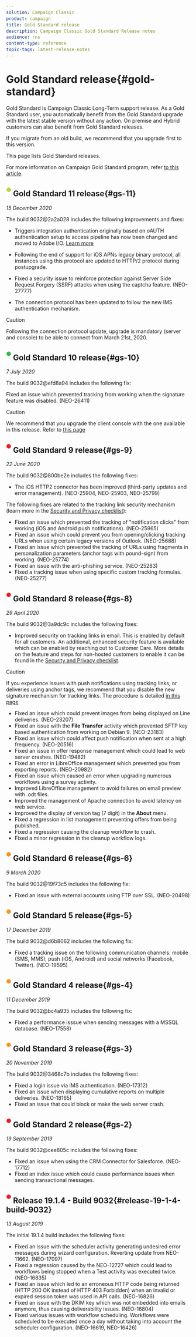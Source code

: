 ```yaml
---
solution: Campaign Classic
product: campaign
title: Gold Standard release
description: Campaign Classic Gold Standard Release notes
audience: rns
content-type: reference
topic-tags: latest-release-notes
---
```


# Gold Standard release{#gold-standard}

Gold Standard is Campaign Classic Long-Term support release. As a Gold Standard user, you automatically benefit from the Gold Standard upgrade with the latest stable version without any action. On premise and Hybrid customers can also benefit from Gold Standard releases.

If you migrate from an old build, we recommend that you upgrade first to this version.

This page lists Gold Standard releases.

For more information on Campaign Gold Standard program, refer [to this article](https://helpx.adobe.com/campaign/kb/gold-standard.html).

## ![](assets/do-not-localize/limited_2.png) Gold Standard 11 release{#gs-11}

_15 December 2020_

The build 9032&#64;2a2a028 includes the following improvements and fixes:

* Triggers integration authentication originally based on oAUTH authentication setup to access pipeline has now been changed and moved to Adobe I/O. [Learn more](../../integrations/using/configuring-adobe-io.md)

* Following the end of support for iOS APNs legacy binary protocol, all instances using this protocol are updated to HTTP/2 protocol during postupgrade.

* Fixed a security issue to reinforce protection against Server Side Request Forgery (SSRF) attacks when using the captcha feature. (NEO-27777)

* The connection protocol has been updated to follow the new IMS authentication mechanism. 

>[!CAUTION]
>
>Following the connection protocol update, upgrade is mandatory (server and console) to be able to connect from March 21st, 2020.

## ![](assets/do-not-localize/green_2.png) Gold Standard 10 release{#gs-10}

_7 July 2020_

The build 9032&#64;efd8a94 includes the following fix:

Fixed an issue which prevented tracking from working when the signature feature was disabled. (NEO-26411)

>[!CAUTION]
>
>We recommend that you upgrade the client console with the one available in this release. Refer to [this page](../../installation/using/installing-the-client-console.md)

## ![](assets/do-not-localize/red_2.png) Gold Standard 9 release{#gs-9}

_22 June 2020_

The build 9032&#64;800be2e includes the following fixes:

* The iOS HTTP2 connector has been improved (third-party updates and error management). (NEO-25904, NEO-25903, NEO-25799)

The following fixes are related to the tracking link security mechanism (learn more in the [Security and Privacy checklist](https://helpx.adobe.com/campaign/kb/acc-security.html#signature-mechanism)):

* Fixed an issue which prevented the tracking of "notification clicks" from working (iOS and Android push notifications). (NEO-25965)
* Fixed an issue which could prevent you from opening/clicking tracking URLs when using certain legacy versions of Outlook.  (NEO-25688)
* Fixed an issue which prevented the tracking of URLs using fragments in personalization parameters (anchor tags with pound-sign) from working. (NEO-25774)
* Fixed an issue with the anti-phishing service. (NEO-25283)
* Fixed a tracking issue when using specific custom tracking formulas. (NEO-25277)

## ![](assets/do-not-localize/red_2.png) Gold Standard 8 release{#gs-8}

_29 April 2020_

The build 9032&#64;3a9dc9c includes the following fixes:

* Improved security on tracking links in email. This is enabled by default for all customers. An additional, enhanced security feature is available which can be enabled by reaching out to Customer Care. More details on the feature and steps for non-hosted customers to enable it can be found in the [Security and Privacy checklist](https://helpx.adobe.com/campaign/kb/acc-security.html#signature-mechanism).

 >[!CAUTION]
 >
 >If you experience issues with push notifications using tracking links, or deliveries using anchor tags, we recommend that you disable the new signature mechanism for tracking links. The procedure is detailed [in this page](https://helpx.adobe.com/campaign/kb/acc-security.html#signature-mechanism)

* Fixed an issue which could prevent images from being displayed on Line deliveries. (NEO-23207)
* Fixed an issue with the **File Transfer** activity which prevented SFTP key based authentication from working on Debian 9. (NEO-23183) 
* Fixed an issue which could affect push notification when sent at a high frequency. (NEO-20516)
* Fixed an issue in offer response management which could lead to web server crashes. (NEO-19482)
* Fixed an error in LibreOffice management which prevented you from exporting reports. (NEO-20982)
* Fixed an issue which caused an error when upgrading numerous workflows using a survey activity. 
* Improved LibreOffice management to avoid failures on email preview with .odt files. 
* Improved the management of Apache connection to avoid latency on web service.
* Improved the display of version tag (7 digit) in the **About** menu.
* Fixed a regression in list management preventing offers from being published.
* Fixed a regression causing the cleanup workflow to crash. 
* Fixed a minor regression in the cleanup workflow logs.

## ![](assets/do-not-localize/orange_2.png) Gold Standard 6 release{#gs-6}

_9 March 2020_

The build 9032&#64;19f73c5 includes the following fix:

* Fixed an issue with external accounts using FTP over SSL. (NEO-20498)

## ![](assets/do-not-localize/orange_2.png) Gold Standard 5 release{#gs-5}

_17 December 2019_

The build 9032&#64;d6b8062 includes the following fix:

* Fixed a tracking issue on the following communication channels: mobile (SMS, MMS), push (iOS, Android) and social networks (Facebook, Twitter). (NEO-19595)

## ![](assets/do-not-localize/orange_2.png) Gold Standard 4 release{#gs-4}

_11 December 2019_

The build 9032&#64;bc4a935 includes the following fix:

* Fixed a performance isssue when sending messages with a MSSQL database. (NEO-17558)

## ![](assets/do-not-localize/orange_2.png) Gold Standard 3 release{#gs-3}

_20 November 2019_

The build 9032&#64;3468c7b includes the following fixes:

* Fixed a login issue via IMS authentication. (NEO-17312)
* Fixed an issue when displaying cumulative reports on multiple deliveries. (NEO-18165)
* Fixed an issue that could block or make the web server crash.

## ![](assets/do-not-localize/red_2.png) Gold Standard 2 release{#gs-2}

_19 September 2019_

The build 9032&#64;cee805c includes the following fixes:

* Fixed an issue when using the CRM Connector for Salesforce. (NEO-17712)
* Fixed an index issue which could cause performance issues when sending transactional messages.

## ![](assets/do-not-localize/red_2.png) Release 19.1.4 - Build 9032{#release-19-1-4-build-9032}

_13 August 2019_

The initial 19.1.4 build includes the following fixes:

* Fixed an issue with the scheduler activity generating undesired error messages during wizard configuration. Reverting update from NEO-11662. (NEO-17097)
* Fixed a regression caused by the NEO-12727 which could lead to workflows being stopped when a Test activity was executed twice. (NEO-16835) 
* Fixed an issue which led to an erroneous HTTP code being returned (HTTP 200 OK instead of HTTP 403 Forbidden) when an invalid or expired session token was used in API calls. (NEO-16826) 
* Fixed an issue with the DKIM key which was not embedded into emails anymore, thus causing deliverability issues. (NEO-16804) 
* Fixed various issues with workflow scheduling. Workflows were scheduled to be executed once a day without taking into account the scheduler configuration. (NEO-16619, NEO-16426)
